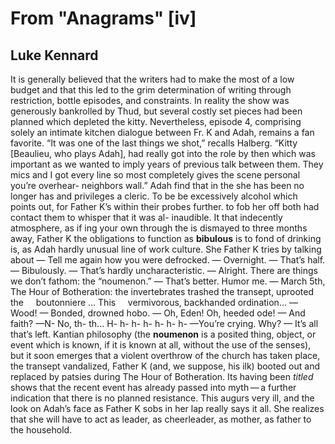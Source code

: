 # From "Anagrams" [iv]
## Luke Kennard
It is generally believed that the writers had to make the most of a low budget
and that this led to the grim determination of writing through restriction,
bottle episodes, and constraints. In reality the show was generously
bankrolled by Thud, but several costly set pieces had been planned which
depleted the kitty. Nevertheless, episode 4, comprising solely an intimate
kitchen dialogue between Fr. K and Adah, remains a fan favorite. “It was one
of the last things we shot,” recalls Halberg. “Kitty [Beaulieu, who plays
Adah], had really got into the role by then which was important as we wanted
to imply years of previous talk between
them. They
mics and I got every line so most completely
gives the scene personal
you’re overhear- neighbors
wall.” Adah
find that in the she has been
no longer has and privileges
a cleric. To be
be excessively alcohol which points out,
for Father K’s within their probes further. to fob her off
both had contact them to whisper that it was al- inaudible. It
that indecently atmosphere, as if ing your own through the
is dismayed to three months away, Father K the obligations to function as
**bibulous** is to fond of drinking is, as Adah hardly unusual line of work
culture. She Father K tries
by talking about
— Tell me again how you were defrocked.
— Overnight.
— That’s half.
— Bibulously.
— That’s hardly uncharacteristic.
— Alright. There are things we don’t fathom: the “noumenon.”
— That’s better. Humor me.
— March 5th, The Hour of Botheration: the invertebrates trashed the transept,
uprooted the     boutonniere ... This     vermivorous, backhanded
ordination...
— Wood!
— Bonded, drowned hobo.
— Oh, Eden! Oh, heeded ode!
— And faith?
—N- No, th- th... H- h- h- h- h- h- h-
—You’re crying. Why?
— It’s all that’s left.
Kantian philosophy (the **noumenon** is a posited thing, object, or event
which is known, if it is known at all, without the use of the senses), but it
soon emerges that a violent overthrow of the church has taken place, the
transept vandalized, Father K (and, we suppose, his ilk) booted out and
replaced by patsies during The Hour of Botheration. Its having been _titled_
shows that the recent event has already passed into myth — a further
indication that there is no planned resistance. This augurs very ill, and the
look on Adah’s face as Father K sobs in her lap really says it all. She
realizes that she will have to act as leader, as cheerleader, as mother, as
father to the household.